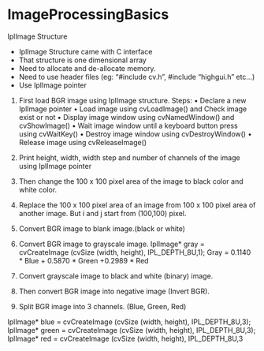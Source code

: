 # ImageProcessingBasics

IplImage Structure
- IplImage Structure came with C interface
- That structure is one dimensional array
- Need to allocate and de-allocate memory.
- Need to use header files (eg: “#include cv.h”, #include “highgui.h” etc...)
- Use IplImage pointer

1. First load BGR image using IplImage structure.
Steps:
• Declare a new IplImage pointer
• Load image using cvLoadImage() and Check image exist or not
• Display image window using cvNamedWindow() and cvShowImage()
• Wait image window until a keyboard button press using cvWaitKey()
• Destroy image window using cvDestroyWindow()
• Release image using cvReleaseImage()

2. Print height, width, width step and number of channels of the image using IplImage pointer

3. Then change the 100 x 100 pixel area of the image to black color and white color.

4. Replace the 100 x 100 pixel area of an image from 100 x 100 pixel area of another image. But i and j start from (100,100) pixel.

5. Convert BGR image to blank image.(black or white)

6. Convert BGR image to grayscale image. 
        IplImage* gray = cvCreateImage (cvSize (width, height), IPL_DEPTH_8U,1);
        Gray = 0.1140 * Blue + 0.5870 * Green +0.2989 * Red
7. Convert grayscale image to black and white (binary) image.

8. Then convert BGR image into negative image (Invert BGR).

9. Split BGR image into 3 channels. (Blue, Green, Red)

IplImage* blue = cvCreateImage (cvSize (width, height), IPL_DEPTH_8U,3); IplImage* green = cvCreateImage (cvSize (width, height), IPL_DEPTH_8U,3); IplImage* red = cvCreateImage (cvSize (width, height), IPL_DEPTH_8U,3
